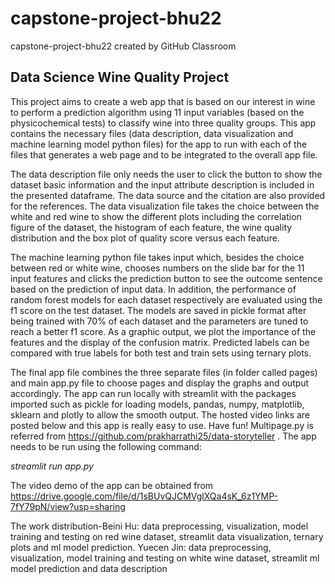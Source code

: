 # capstone-project-bhu22
capstone-project-bhu22 created by GitHub Classroom

## Data Science Wine Quality Project 
This project aims to create a web app that is based on our interest in wine to perform a prediction algorithm using 11 input variables (based on the physicochemical tests) to classify wine into three quality groups. This app contains the necessary files (data description, data visualization and machine learning model python files) for the app to run with each of the files that generates a web page and to be integrated to the overall app file. 

The data description file only needs the user to click the button to show the dataset basic information and the input attribute description is included in the presented dataframe. The data source and the citation are also provided for the references.  The data visualization file takes the choice between the white and red wine to show the different plots including the correlation figure of the dataset,  the histogram of each feature, the wine quality distribution and the box plot of quality score versus each feature. 

The machine learning python file takes input which, besides the choice between red or white wine, chooses numbers on the slide bar for the 11 input features and clicks the prediction button to see the outcome sentence based on the prediction of input data. In addition, the performance of random forest models for each dataset respectively are evaluated using the f1 score on the test dataset. The models are saved in pickle format after being trained with 70% of each dataset and the parameters are tuned to reach a better f1 score. As a graphic output, we plot the importance of the features and the display of the confusion matrix. Predicted labels can be compared with true labels for both test and train sets using ternary plots.  

The final app file combines the three separate files (in folder called pages) and main app.py file to choose pages and display the graphs and output accordingly. 
The app can run locally with streamlit with the packages imported such as pickle for loading models, pandas, numpy, matplotlib, sklearn and plotly to allow the smooth output. 
The hosted video links are posted below and this app is really easy to use.  Have fun! Multipage.py is referred from https://github.com/prakharrathi25/data-storyteller . 
The app needs to be run using the following command: 

*streamlit run app.py*


The video demo of the app can be obtained from https://drive.google.com/file/d/1sBUvQJCMVglXQa4sK_6z1YMP-7fY79pN/view?usp=sharing

The work distribution-Beini Hu: data preprocessing, visualization, model training and testing on red wine dataset, streamlit data visualization, ternary plots and ml model prediction. Yuecen Jin: data preprocessing, visualization, model training and testing on white wine dataset, streamlit ml model prediction and data description
